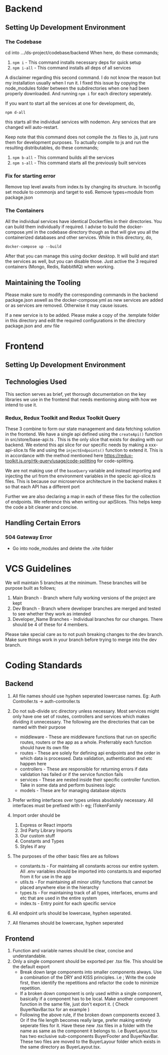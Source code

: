 # Backend

## Setting Up Development Environment

### The Codebase

cd into .../ds-project/codebase/backend
When here, do these commands;

1. `npm i` - This command installs necessary deps for quick setup
2. `npm i-all` - This command installs all deps of all services

A disclaimer regarding this second command. I do not know the reason but my installation usually when I run it. I fixed this issue by copying the node_modules folder between the subdirectories when one had been properly downloaded. And running `npm i` for each directory seperately.

If you want to start all the services at one for development, do,

`npm d-all`

this starts all the individual services with nodemon. Any services that are changed will auto-restart.

Keep note that this command does not compile the .ts files to .js, just runs them for development purposes. To actually compile to js and run the resulting distributables, do these commands;

1. `npm b-all` - This command builds all the services
2. `npm s-all` - This command starts all the previously built services

### Fix for starting error

Remove top level awaits from index.ts by changing its structure.
In tsconfig set module to commonjs and target to es6.
Remove types=module from package.json

### The Containers

All the individual services have identical Dockerfiles in their directories. You can build them individually if required. I advise to build the docker-compose.yml in the codebase directory though as that will give you all the containerized databases and other services. While in this directory, do,

`docker-compose up --build`

After that you can manage this using docker desktop. It will build and start the services as well, but you can disable those. Just active the 3 required containers (Mongo, Redis, RabbitMQ) when working.

## Maintaining the Tooling

Please make sure to modify the corresponding commands in the backend package.json aswell as the docker-compose.yml as new services are added or as services are removed. Otherwise it may cause issues.

If a new service is to be added. Please make a copy of the .template folder in this directory and edit the required configurations in the directory package.json and .env file

# Frontend

## Setting Up Development Environment

## Technologies Used

This section serves as brief, yet thorough documentation on the key libraries we use in the frontend that needs mentioning along with how we intend to use it.

### Redux, Redux Toolkit and Redux Toolkit Query

These 3 combine to form our state management and data fetching solution in the frontend. We have a single api defined using the `createApi()` function in src/store/base-api.ts . This is the only slice that exists for dealing with our backend. We extend this api slice for our specific needs by making a xxx-api-slice.ts file and using the `injectEndpoints()` function to extend it. This is in accordance with the method mentioned here https://redux-toolkit.js.org/rtk-query/usage/code-splitting for code-splitting.

We are not making use of the `baseQuery` variable and instead importing and injecting the url from the environment variables in the speciic api-slice.ts files. This is because our microservice architecture in the backend makes it so that each API has a different port

Further we are also declaring a map in each of these files for the collection of endpoints. We reference this when writing our apiSlices. This helps keep the code a bit cleaner and concise.

## Handling Certain Errors

### 504 Gateway Error

- Go into node_modules and delete the .vite folder

# VCS Guidelines

We will maintain 5 branches at the minimum. These branches will be purpose built as follows;

1.  Main Branch - Branch where fully working versions of the project are kept
2.  Dev Branch - Branch where developer branches are merged and tested to see whether they work as intended
3.  Developer_Name Branches - Individual branches for our changes. There should be 4 of these for 4 members.

Please take special care as to not push breaking changes to the dev branch. Make sure things work in your branch before trying to merge into the dev branch.

# Coding Standards

## Backend

1. All file names should use hyphen seperated lowercase names. Eg: Auth Controller.ts -> auth-controller.ts
2. Do not sub-divide src directory unless necessary. Most services might only have one set of routes, controllers and services which makes dividing it unnecessary. The following are the directories that can be named with their purpose
   - middleware - These are middleware functions that run on specific routes, routers or the app as a whole. Preferrably each function should have its own file
   - routes - These are solely for defining api endpoints and the order in which data is processed. Data validation, authentication and etc happen here
   - controllers - These are responsible for returning errors if data validation has failed or if the service function fails
   - services - These are nested inside their specific controller function. Take in some data and perform business logic
   - models - These are for managing database objects
3. Prefer writing interfaces over types unless absolutely necessary. All interfaces must be prefixed with I- eg; ITokenFamily
4. Import order should be

   1. Express or React imports
   2. 3rd Party Library Imports
   3. Our custom stuff
   4. Constants and Types
   5. Styles if any

5. The purposes of the other basic files are as follows
   - constants.ts - For maintaing all constants across our entire system. All .env variables should be imported into constants.ts and exported from it for use in the app
   - utils.ts - For maintaining all minor utility functions that cannot be placed anywhere else in the hierarchy
   - types.ts - For maintaining track of all types, interfaces, enums and etc that are used in the entire system
   - index.ts - Entry point for each specific service
6. All endpoint urls should be lowercase, hyphen seperated.
7. All filenames should be lowercase, hyphen seperated

## Frontend

1. Function and variable names should be clear, concise and understandable.
2. Only a single component should be exported per .tsx file. This should be the default export
   - Break down large components into smaller components always. Use a combination of the DRY and KISS principles. i.e ; Write the code first, then identify the repetitions and refactor the code to minimize repetition.
   - If a broken down component is only used within a single component, basically if a component has to be local. Make another component function in the same file, just don't export it. ( Check BuyerNavBar.tsx for an example )
   - Following the above rule, if the broken down components exceed 3. Or if the file length becomes really large, prefer making entirely seperate files for it. Have these new .tsx files in a folder with the name as same as the component it belongs to. i.e BuyerLayout.tsx has two exclusive sub-components BuyerFooter and BuyerNavBar. These two files are moved to the BuyerLayour folder which exists in the same directory as BuyerLayout.tsx.
